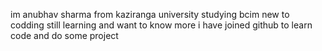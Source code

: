 im anubhav sharma 
from kaziranga university studying bcim new to codding still learning and want to know more
i have joined github to learn code and do some project 
